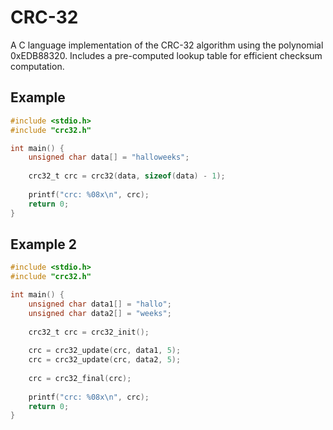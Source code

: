# CRC-32
A C language implementation of the CRC-32 algorithm using the polynomial 0xEDB88320. Includes a pre-computed lookup table for efficient checksum computation.

## Example 
```c
#include <stdio.h>
#include "crc32.h"

int main() {
	unsigned char data[] = "halloweeks";
	
	crc32_t crc = crc32(data, sizeof(data) - 1);
	
	printf("crc: %08x\n", crc);
	return 0;
}
```

## Example 2
```c
#include <stdio.h>
#include "crc32.h"

int main() {
	unsigned char data1[] = "hallo";
	unsigned char data2[] = "weeks";
	
	crc32_t crc = crc32_init();
	
	crc = crc32_update(crc, data1, 5);
	crc = crc32_update(crc, data2, 5);
	
	crc = crc32_final(crc);
	
	printf("crc: %08x\n", crc);
	return 0;
}
```

